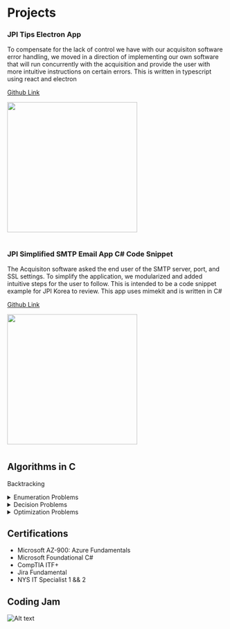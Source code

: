 # Projects

### JPI Tips Electron App

To compensate for the lack of control we have with our acquisiton software error handling, we moved in a direction of implementing our own software that will run concurrently with the acquisition and provide the user with more intuitive instructions on certain errors. This is written in typescript using react and electron

[Github Link](https://github.com/chitangchin/JPI-Tips-Window-App) 

<img src="https://github.com/chitangchin/Chitangchin/assets/96362668/e4371c21-a042-4e0f-a944-8677b47b77a3" height="300px"/>

#

### JPI Simplified SMTP Email App C# Code Snippet

The Acquisiton software asked the end user of the SMTP server, port, and SSL settings. To simplify the application, we modularized and added intuitive steps for the user to follow. This is intended to be a code snippet example for JPI Korea to review. This app uses mimekit and is written in C#

[Github Link](https://github.com/chitangchin/Simplified-SMTP-Email-App) 

<img src="https://github.com/chitangchin/Chitangchin/assets/96362668/b6f19af5-91a9-4c85-a1e0-f55e91d29ff7" height="300px"/>

#





## Algorithms in C

Backtracking
<details>
<summary>Enumeration Problems</summary>
<a href="https://github.com/chitangchin/Algorithms/tree/main/Backtracking/nQueen">N Queen</a>
  
</details>
<details>
<summary>Decision Problems</summary>
<br>
1. N Queen
</details>
<details>
<summary>Optimization Problems</summary>
<br>
1. N Queen
</details>

## Certifications

- Microsoft AZ-900: Azure Fundamentals
- Microsoft Foundational C#
- CompTIA ITF+
- Jira Fundamental
- NYS IT Specialist 1 && 2


## Coding Jam

![Alt text](https://spotify-recently-played-readme.vercel.app/api?user=1241077062)
